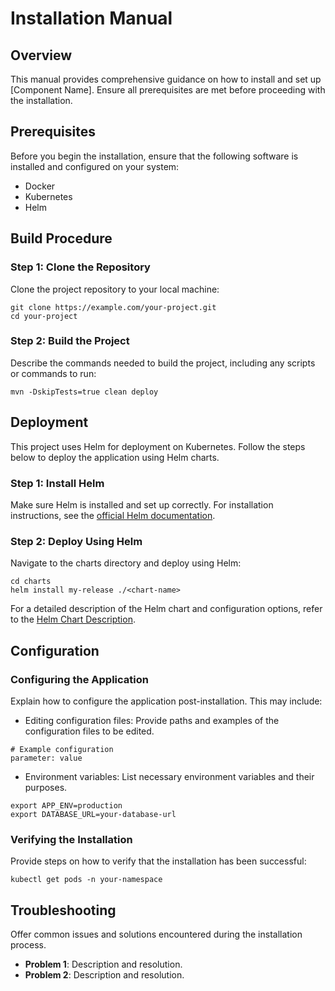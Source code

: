 # Installation Manual

## Overview

This manual provides comprehensive guidance on how to install and set up [Component Name]. Ensure all prerequisites are met before proceeding with the installation.

## Prerequisites

Before you begin the installation, ensure that the following software is installed and configured on your system:

- Docker
- Kubernetes
- Helm

## Build Procedure

### Step 1: Clone the Repository

Clone the project repository to your local machine:

```
git clone https://example.com/your-project.git
cd your-project
```

### Step 2: Build the Project

Describe the commands needed to build the project, including any scripts or commands to run:

```
mvn -DskipTests=true clean deploy 
```

## Deployment

This project uses Helm for deployment on Kubernetes. Follow the steps below to deploy the application using Helm charts.

### Step 1: Install Helm

Make sure Helm is installed and set up correctly. For installation instructions, see the [official Helm documentation](https://helm.sh/docs/intro/install/).

### Step 2: Deploy Using Helm

Navigate to the charts directory and deploy using Helm:

```
cd charts
helm install my-release ./<chart-name>
```

For a detailed description of the Helm chart and configuration options, refer to the [Helm Chart Description](../charts/README.md).

## Configuration

### Configuring the Application

Explain how to configure the application post-installation. This may include:

- Editing configuration files: Provide paths and examples of the configuration files to be edited.

```
# Example configuration
parameter: value
```

- Environment variables: List necessary environment variables and their purposes.

```
export APP_ENV=production
export DATABASE_URL=your-database-url
```

### Verifying the Installation

Provide steps on how to verify that the installation has been successful:

```
kubectl get pods -n your-namespace
```

## Troubleshooting

Offer common issues and solutions encountered during the installation process.

- **Problem 1**: Description and resolution.
- **Problem 2**: Description and resolution.

